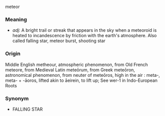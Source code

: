 meteor
### Meaning
+ _adj_: A bright trail or streak that appears in the sky when a meteoroid is heated to incandescence by friction with the earth's atmosphere. Also called falling star, meteor burst, shooting star

### Origin

Middle English metheour, atmospheric phenomenon, from Old French meteore, from Medieval Latin meteōrum, from Greek meteōron, astronomical phenomenon, from neuter of meteōros, high in the air : meta-, meta- + -āoros, lifted akin to āeirein, to lift up; See wer-1 in Indo-European Roots

### Synonym

+ FALLING STAR


